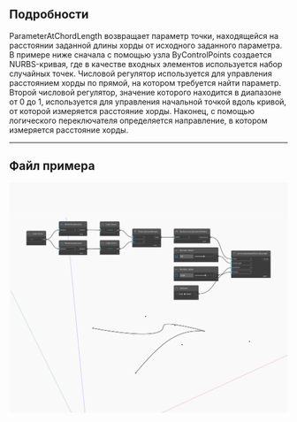 ## Подробности
ParameterAtChordLength возвращает параметр точки, находящейся на расстоянии заданной длины хорды от исходного заданного параметра. В примере ниже сначала с помощью узла ByControlPoints создается NURBS-кривая, где в качестве входных элементов используется набор случайных точек. Числовой регулятор используется для управления расстоянием хорды по прямой, на котором требуется найти параметр. Второй числовой регулятор, значение которого находится в диапазоне от 0 до 1, используется для управления начальной точкой вдоль кривой, от которой измеряется расстояние хорды. Наконец, с помощью логического переключателя определяется направление, в котором измеряется расстояние хорды.
___
## Файл примера

![ParameterAtChordLength](./Autodesk.DesignScript.Geometry.Curve.ParameterAtChordLength_img.jpg)

